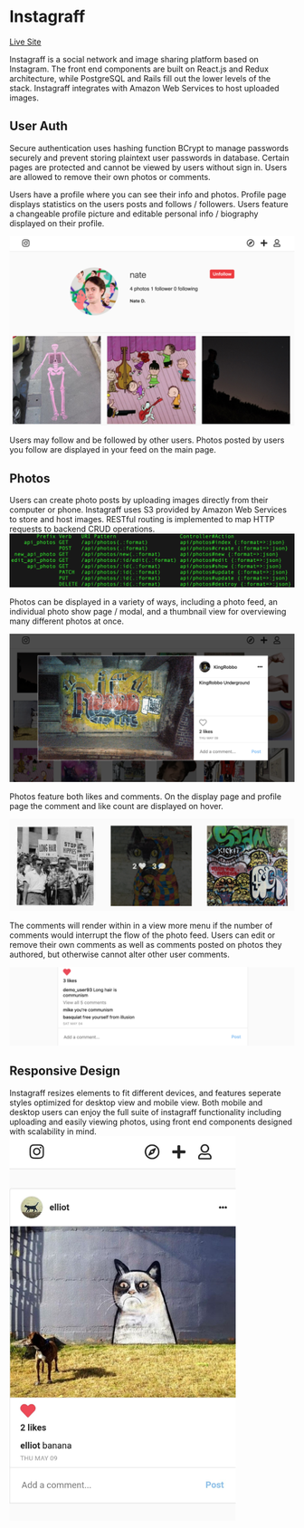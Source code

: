 # Instagraff

[Live Site](https://instagraff.herokuapp.com)

Instagraff is a social network and image sharing platform based on Instagram.  The front end components are built on React.js and Redux architecture, while PostgreSQL and Rails fill out the lower levels of the stack.  Instagraff integrates with Amazon Web Services to host uploaded images.

## User Auth
  Secure authentication uses hashing function BCrypt to manage passwords securely and prevent storing plaintext user passwords in database.  Certain pages are protected and cannot be viewed by users without sign in.  Users are allowed to remove their own photos or comments. 
 
 Users have a profile where you can see their info and photos.  Profile page displays statistics on the users posts and follows / followers.  Users feature a changeable profile picture and editable personal info / biography displayed on their profile.  
 
![alt text](https://raw.githubusercontent.com/natedonato/instagraff/master/productionmanual/Screen%20Shot%202019-05-10%20at%2011.43.39%20AM.png "Profile")

Users may follow and be followed by other users.  Photos posted by users you follow are displayed in your feed on the main page.

## Photos
  Users can create photo posts by uploading images directly from their computer or phone.  Instagraff uses S3 provided by Amazon Web Services to store and host images.  RESTful routing is implemented to map HTTP requests to backend CRUD operations.
![alt text](https://raw.githubusercontent.com/natedonato/instagraff/master/productionmanual/snippet.png "Photo Routes")

  
  Photos can be displayed in a variety of ways, including a photo feed, an individual photo show page / modal, and a thumbnail view for overviewing many different photos at once.
  
![alt text](https://raw.githubusercontent.com/natedonato/instagraff/master/productionmanual/photo_show.png "Photo Show Modal")

  
  Photos feature both likes and comments.  On the display page and profile page the comment and like count are displayed on hover.
  
![alt text](https://raw.githubusercontent.com/natedonato/instagraff/master/productionmanual/Untitled%202.png "Photo hover display")

  
  The comments will render within in a view more menu if the number of comments would interrupt the flow of the photo feed.  Users can edit or remove their own comments as well as comments posted on photos they authored, but otherwise cannot alter other user comments.
  
  
![alt text](https://raw.githubusercontent.com/natedonato/instagraff/master/productionmanual/comments.png "View More")
    
  
 ## Responsive Design
 Instagraff resizes elements to fit different devices, and features seperate styles optimized for desktop view and mobile view.  Both mobile and desktop users can enjoy the full suite of instagraff functionality including uploading and easily viewing photos, using front end components designed with scalability in mind. <img src="https://raw.githubusercontent.com/natedonato/instagraff/master/productionmanual/mobile.png" width="400px"> 
